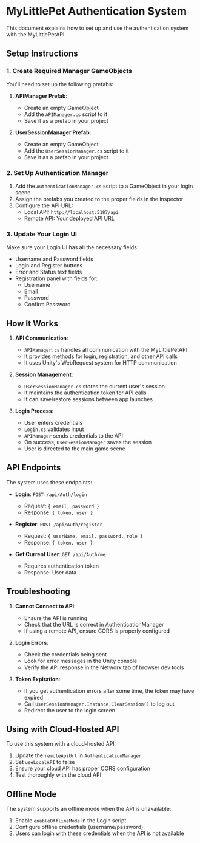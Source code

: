 # MyLittlePet Authentication System

This document explains how to set up and use the authentication system with the MyLittlePetAPI.

## Setup Instructions

### 1. Create Required Manager GameObjects

You'll need to set up the following prefabs:

1. **APIManager Prefab**:
   - Create an empty GameObject
   - Add the `APIManager.cs` script to it
   - Save it as a prefab in your project

2. **UserSessionManager Prefab**:
   - Create an empty GameObject
   - Add the `UserSessionManager.cs` script to it
   - Save it as a prefab in your project

### 2. Set Up Authentication Manager

1. Add the `AuthenticationManager.cs` script to a GameObject in your login scene
2. Assign the prefabs you created to the proper fields in the inspector
3. Configure the API URL:
   - Local API: `http://localhost:5187/api`
   - Remote API: Your deployed API URL

### 3. Update Your Login UI

Make sure your Login UI has all the necessary fields:
- Username and Password fields
- Login and Register buttons
- Error and Status text fields
- Registration panel with fields for:
  - Username
  - Email
  - Password
  - Confirm Password

## How It Works

1. **API Communication**:
   - `APIManager.cs` handles all communication with the MyLittlePetAPI
   - It provides methods for login, registration, and other API calls
   - It uses Unity's WebRequest system for HTTP communication

2. **Session Management**:
   - `UserSessionManager.cs` stores the current user's session
   - It maintains the authentication token for API calls
   - It can save/restore sessions between app launches

3. **Login Process**:
   - User enters credentials
   - `Login.cs` validates input
   - `APIManager` sends credentials to the API
   - On success, `UserSessionManager` saves the session
   - User is directed to the main game scene

## API Endpoints

The system uses these endpoints:

- **Login**: `POST /api/Auth/login`
  - Request: `{ email, password }`
  - Response: `{ token, user }`

- **Register**: `POST /api/Auth/register`
  - Request: `{ userName, email, password, role }`
  - Response: `{ token, user }`

- **Get Current User**: `GET /api/Auth/me`
  - Requires authentication token
  - Response: User data

## Troubleshooting

1. **Cannot Connect to API**:
   - Ensure the API is running
   - Check that the URL is correct in AuthenticationManager
   - If using a remote API, ensure CORS is properly configured

2. **Login Errors**:
   - Check the credentials being sent
   - Look for error messages in the Unity console
   - Verify the API response in the Network tab of browser dev tools

3. **Token Expiration**:
   - If you get authentication errors after some time, the token may have expired
   - Call `UserSessionManager.Instance.ClearSession()` to log out
   - Redirect the user to the login screen

## Using with Cloud-Hosted API

To use this system with a cloud-hosted API:

1. Update the `remoteApiUrl` in `AuthenticationManager`
2. Set `useLocalAPI` to false
3. Ensure your cloud API has proper CORS configuration
4. Test thoroughly with the cloud API

## Offline Mode

The system supports an offline mode when the API is unavailable:

1. Enable `enableOfflineMode` in the Login script
2. Configure offline credentials (username/password)
3. Users can login with these credentials when the API is not available
